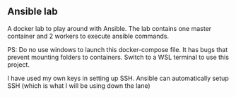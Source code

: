 ## Ansible lab

A docker lab to play around with Ansible. The lab contains one master container and 2 workers to execute ansible commands. 

PS: Do no use windows to launch this docker-compose file. It has bugs that prevent mounting folders to containers. Switch to a WSL terminal to use this project.

I have used my own keys in setting up SSH. Ansible can automatically setup SSH (which is what I will be using down the lane)